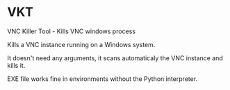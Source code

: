 # VKT
VNC Killer Tool - Kills VNC windows process



Kills a VNC instance running on a Windows system.

It doesn't need any arguments, it scans automaticaly the VNC instance and kills it.

EXE file works fine in environments without the Python interpreter.

